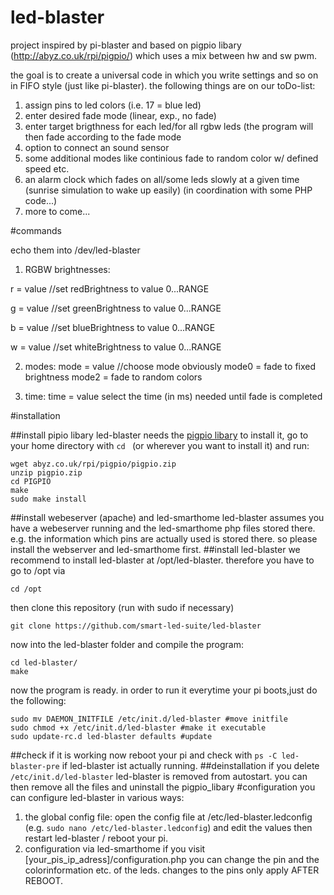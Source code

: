 # led-blaster

project inspired by pi-blaster and based on pigpio libary (http://abyz.co.uk/rpi/pigpio/) which uses a mix between hw and sw pwm.

the goal is to create a universal code in which you write settings and so on in FIFO style (just like pi-blaster).
the following things are on our toDo-list:

1. assign pins to led colors (i.e. 17 = blue led)
2. enter desired fade mode (linear, exp., no fade)
3. enter target brigthness for each led/for all rgbw leds (the program will then fade according to the fade mode
4. option to connect an sound sensor
5. some additional modes like continious fade to random color w/ defined speed etc.
6. an alarm clock which fades on all/some leds slowly at a given time (sunrise simulation to wake up easily) (in coordination with some PHP code...)
7. more to come...

#commands

echo them into /dev/led-blaster

1. RGBW brightnesses:

  r = value  //set redBrightness to value 0...RANGE

  g = value  //set greenBrightness to value 0...RANGE

  b = value  //set blueBrightness to value 0...RANGE

  w = value  //set whiteBrightness to value 0...RANGE

2. modes:
  mode = value //choose mode obviously
  mode0 = fade to fixed brightness
  mode2 = fade to random colors

3. time:
  time = value
  select the time (in ms) needed until fade is completed

#installation

##install pipio libary
led-blaster needs the [pigpio libary](http://abyz.co.uk/rpi/pigpio/)
to install it, go to your home directory with `cd ` (or wherever you want to install it) and run:
```
wget abyz.co.uk/rpi/pigpio/pigpio.zip
unzip pigpio.zip
cd PIGPIO
make
sudo make install
```
##install webeserver (apache) and led-smarthome
led-blaster assumes you have a webeserver running and the led-smarthome php files stored there.
e.g. the information which pins are actually used is stored there.
so please install the webserver and led-smarthome first.
##install led-blaster
we recommend to install led-blaster at /opt/led-blaster.
therefore you have to go to /opt via
```
cd /opt
```
then clone this repository (run with sudo if necessary)
```
git clone https://github.com/smart-led-suite/led-blaster
```
now into the led-blaster folder and compile the program:
```
cd led-blaster/
make
```
now the program is ready.
in order to run it everytime your pi boots,just do the following:
```
sudo mv DAEMON_INITFILE /etc/init.d/led-blaster #move initfile
sudo chmod +x /etc/init.d/led-blaster #make it executable
sudo update-rc.d led-blaster defaults #update
```
##check if it is working
now reboot your pi and check with
`ps -C led-blaster-pre` if led-blaster ist actually running.
##deinstallation
if you delete `/etc/init.d/led-blaster` led-blaster is removed from autostart. you can then remove all the files and uninstall the pigpio_libary
#configuration
you can configure led-blaster in various ways:
1. the global config file:
open the config file at /etc/led-blaster.ledconfig (e.g. `sudo nano /etc/led-blaster.ledconfig`) and edit the values
then restart led-blaster / reboot your pi.
2. configuration via led-smarthome
if you visit [your_pis_ip_adress]/configuration.php you can change the pin and the colorinformation etc. of the leds. changes to the pins only apply AFTER REBOOT.
